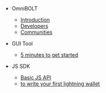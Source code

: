 - OmniBOLT 
    - [Introduction](README.md) 
    - [Developers](OBD-README.md) 
    - [Communities](communities.md)

- GUI Tool
    - [5 minutes to get started](GUI-tool.md) 

- JS SDK
    - [Basic JS API](js-sdk.md) 
    - [to write your first lightning wallet](js-sdk-5mins.md) 
